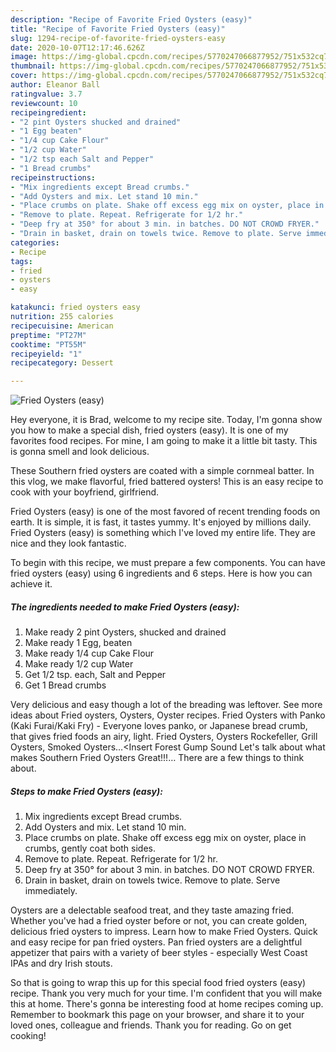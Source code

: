 ```yaml
---
description: "Recipe of Favorite Fried Oysters (easy)"
title: "Recipe of Favorite Fried Oysters (easy)"
slug: 1294-recipe-of-favorite-fried-oysters-easy
date: 2020-10-07T12:17:46.626Z
image: https://img-global.cpcdn.com/recipes/5770247066877952/751x532cq70/fried-oysters-easy-recipe-main-photo.jpg
thumbnail: https://img-global.cpcdn.com/recipes/5770247066877952/751x532cq70/fried-oysters-easy-recipe-main-photo.jpg
cover: https://img-global.cpcdn.com/recipes/5770247066877952/751x532cq70/fried-oysters-easy-recipe-main-photo.jpg
author: Eleanor Ball
ratingvalue: 3.7
reviewcount: 10
recipeingredient:
- "2 pint Oysters shucked and drained"
- "1 Egg beaten"
- "1/4 cup Cake Flour"
- "1/2 cup Water"
- "1/2 tsp each Salt and Pepper"
- "1 Bread crumbs"
recipeinstructions:
- "Mix ingredients except Bread crumbs."
- "Add Oysters and mix. Let stand 10 min."
- "Place crumbs on plate. Shake off excess egg mix on oyster, place in crumbs, gently coat both sides."
- "Remove to plate. Repeat. Refrigerate for 1/2 hr."
- "Deep fry at 350° for about 3 min. in batches. DO NOT CROWD FRYER."
- "Drain in basket, drain on towels twice. Remove to plate. Serve immediately."
categories:
- Recipe
tags:
- fried
- oysters
- easy

katakunci: fried oysters easy 
nutrition: 255 calories
recipecuisine: American
preptime: "PT27M"
cooktime: "PT55M"
recipeyield: "1"
recipecategory: Dessert

---
```



![Fried Oysters (easy)](https://img-global.cpcdn.com/recipes/5770247066877952/751x532cq70/fried-oysters-easy-recipe-main-photo.jpg)

Hey everyone, it is Brad, welcome to my recipe site. Today, I'm gonna show you how to make a special dish, fried oysters (easy). It is one of my favorites food recipes. For mine, I am going to make it a little bit tasty. This is gonna smell and look delicious.

These Southern fried oysters are coated with a simple cornmeal batter. In this vlog, we make flavorful, fried battered oysters! This is an easy recipe to cook with your boyfriend, girlfriend.

Fried Oysters (easy) is one of the most favored of recent trending foods on earth. It is simple, it is fast, it tastes yummy. It's enjoyed by millions daily. Fried Oysters (easy) is something which I've loved my entire life. They are nice and they look fantastic.


To begin with this recipe, we must prepare a few components. You can have fried oysters (easy) using 6 ingredients and 6 steps. Here is how you can achieve it.

<!--inarticleads1-->

##### The ingredients needed to make Fried Oysters (easy):

1. Make ready 2 pint Oysters, shucked and drained
1. Make ready 1 Egg, beaten
1. Make ready 1/4 cup Cake Flour
1. Make ready 1/2 cup Water
1. Get 1/2 tsp. each, Salt and Pepper
1. Get 1 Bread crumbs


Very delicious and easy though a lot of the breading was leftover. See more ideas about Fried oysters, Oysters, Oyster recipes. Fried Oysters with Panko (Kaki Furai/Kaki Fry) - Everyone loves panko, or Japanese bread crumb, that gives fried foods an airy, light. Fried Oysters, Oysters Rockefeller, Grill Oysters, Smoked Oysters…&lt;Insert Forest Gump Sound Let&#39;s talk about what makes Southern Fried Oysters Great!!!… There are a few things to think about. 

<!--inarticleads2-->

##### Steps to make Fried Oysters (easy):

1. Mix ingredients except Bread crumbs.
1. Add Oysters and mix. Let stand 10 min.
1. Place crumbs on plate. Shake off excess egg mix on oyster, place in crumbs, gently coat both sides.
1. Remove to plate. Repeat. Refrigerate for 1/2 hr.
1. Deep fry at 350° for about 3 min. in batches. DO NOT CROWD FRYER.
1. Drain in basket, drain on towels twice. Remove to plate. Serve immediately.


Oysters are a delectable seafood treat, and they taste amazing fried. Whether you&#39;ve had a fried oyster before or not, you can create golden, delicious fried oysters to impress. Learn how to make Fried Oysters. Quick and easy recipe for pan fried oysters. Pan fried oysters are a delightful appetizer that pairs with a variety of beer styles - especially West Coast IPAs and dry Irish stouts. 

So that is going to wrap this up for this special food fried oysters (easy) recipe. Thank you very much for your time. I'm confident that you will make this at home. There's gonna be interesting food at home recipes coming up. Remember to bookmark this page on your browser, and share it to your loved ones, colleague and friends. Thank you for reading. Go on get cooking!
